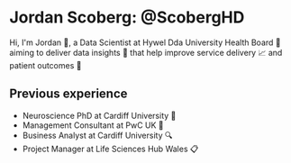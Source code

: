 # Jordan Scoberg: @ScobergHD

Hi, I'm Jordan 👋, a Data Scientist at Hywel Dda University Health Board :hospital: aiming to deliver data insights :crystal_ball: that help improve service delivery :chart_with_upwards_trend: and patient outcomes :raised_hands:

## Previous experience
- Neuroscience PhD at Cardiff University :microscope:
- Management Consultant at PwC UK :office:
- Business Analyst at Cardiff University :mag:
- Project Manager at Life Sciences Hub Wales :clipboard:



<!--
**j-scoberg/j-scoberg** is a ✨ _special_ ✨ repository because its `README.md` (this file) appears on your GitHub profile.

Here are some ideas to get you started:

- 🔭 I’m currently working on ...
- 🌱 I’m currently learning ...
- 👯 I’m looking to collaborate on ...
- 🤔 I’m looking for help with ...
- 💬 Ask me about ...
- 📫 How to reach me: ...
- 😄 Pronouns: ...
- ⚡ Fun fact: ...
-->
